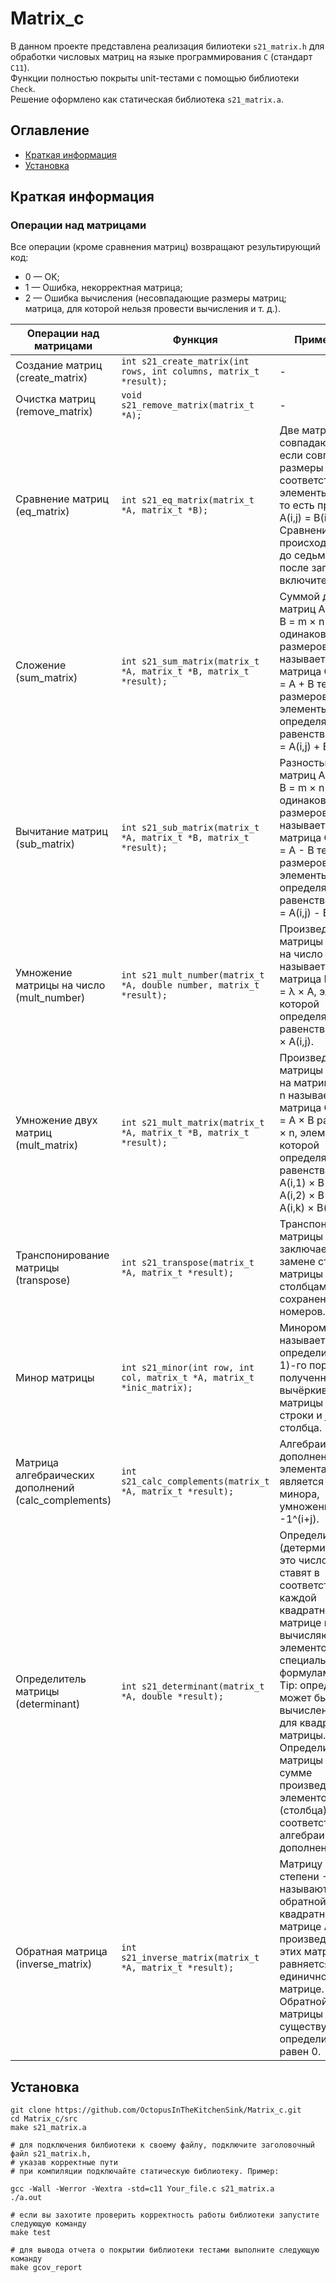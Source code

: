 # Matrix_c
В данном проекте представлена реализация билиотеки ```s21_matrix.h``` для обработки числовых матриц на языке программирования ```С``` (стандарт ```С11```).<br>
Функции полностью покрыты unit-тестами c помощью библиотеки ```Check```. <br>
Решение оформлено как статическая библиотека ```s21_matrix.a```. <br>

## Оглавление
- [Краткая информация](#Краткая-информация)
- [Установка](#Установка)

## Краткая информация
### Операции над матрицами
Все операции (кроме сравнения матриц) возвращают результирующий код:<br>
- 0 — OK;
- 1 — Ошибка, некорректная матрица;
- 2 — Ошибка вычисления (несовпадающие размеры матриц; матрица, для которой нельзя провести вычисления и т. д.).

Операции над матрицами|Функция|Примечание
-|-|-
Создание матриц (create_matrix)|```int s21_create_matrix(int rows, int columns, matrix_t *result);```| -
Очистка матриц (remove_matrix)|```void s21_remove_matrix(matrix_t *A);```| -
Сравнение матриц (eq_matrix)|```int s21_eq_matrix(matrix_t *A, matrix_t *B);```|Две матрицы A, B совпадают \|A = B\|, если совпадают их размеры и соответствующие элементы равны, то есть при всех i, j A(i,j) = B(i,j). <br>Сравнение происходит вплоть до седьмого знака после запятой включительно.
Сложение (sum_matrix)|```int s21_sum_matrix(matrix_t *A, matrix_t *B, matrix_t *result);```|Суммой двух матриц A = m × n и B = m × n одинаковых размеров называется матрица C = m × n = A + B тех же размеров, элементы которой определяются равенствами C(i,j) = A(i,j) + B(i,j).
Вычитание матриц (sub_matrix)|```int s21_sub_matrix(matrix_t *A, matrix_t *B, matrix_t *result);```|Разностью двух матриц A = m × n и B = m × n одинаковых размеров называется матрица C = m × n = A - B тех же размеров, элементы которой определяются равенствами C(i,j) = A(i,j) - B(i,j).
Умножение матрицы на число (mult_number)|```int s21_mult_number(matrix_t *A, double number, matrix_t *result);```|Произведением матрицы A = m × n на число λ называется матрица B = m × n = λ × A, элементы которой определяются равенствами B = λ × A(i,j).
Умножение двух матриц (mult_matrix)|```int s21_mult_matrix(matrix_t *A, matrix_t *B, matrix_t *result);```|Произведением матрицы A = m × k на матрицу B = k × n называется матрица C = m × n = A × B размера m × n, элементы которой определяются равенством C(i,j) = A(i,1) × B(1,j) + A(i,2) × B(2,j) + … + A(i,k) × B(k,j).
Транспонирование матрицы (transpose)|```int s21_transpose(matrix_t *A, matrix_t *result);```|Транспонирование матрицы А заключается в замене строк этой матрицы ее столбцами с сохранением их номеров.
Минор матрицы|```int s21_minor(int row, int col, matrix_t *A, matrix_t *inic_matrix);```|Минором M(i,j) называется определитель (n-1)-го порядка, полученный вычёркиванием из матрицы A i-й строки и j-го столбца.
Матрица алгебраических дополнений (calc_complements)|```int s21_calc_complements(matrix_t *A, matrix_t *result);```|Алгебраическим дополнением элемента матрицы является значение минора, умноженное на -1^(i+j).
Определитель матрицы (determinant)|```int s21_determinant(matrix_t *A, double *result);```|Определитель (детерминант) — это число, которое ставят в соответствие каждой квадратной матрице и вычисляют из элементов по специальным формулам.<br>Tip: определитель может быть вычислен только для квадратной матрицы.<br>Определитель матрицы равен сумме произведений элементов строки (столбца) на соответствующие алгебраические дополнения.
Обратная матрица (inverse_matrix)|```int s21_inverse_matrix(matrix_t *A, matrix_t *result);```|Матрицу A в степени -1 называют обратной к квадратной матрице А, если произведение этих матриц равняется единичной матрице.<br>Обратной матрицы не существует, если определитель равен 0.
## Установка
```
git clone https://github.com/OctopusInTheKitchenSink/Matrix_c.git
cd Matrix_c/src
make s21_matrix.a

# для подключения билбиотеки к своему файлу, подключите заголовочный файл s21_matrix.h,
# указав корректные пути
# при компиляции подключайте статическую библиотеку. Пример:

gcc -Wall -Werror -Wextra -std=c11 Your_file.c s21_matrix.a
./a.out

# если вы захотите проверить корректность работы библиотеки запустите следующую команду
make test

# для вывода отчета о покрытии библиотеки тестами выполните следующую команду
make gcov_report
```
